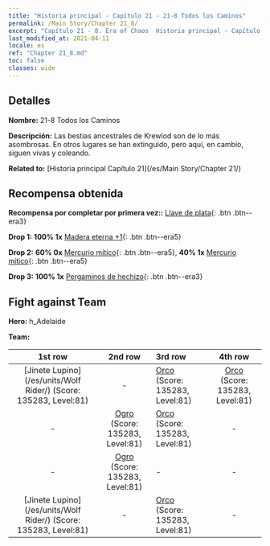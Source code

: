 ```yaml
---
title: "Historia principal - Capítulo 21 - 21-8 Todos los Caminos"
permalink: /Main Story/Chapter 21_8/
excerpt: "Capítulo 21 - 8. Era of Chaos  Historia principal - Capítulo 21_8. 21-8 Todos los Caminos"
last_modified_at: 2021-04-11
locale: es
ref: "Chapter 21_8.md"
toc: false
classes: wide
---
```


## Detalles

 **Nombre:** 21-8 Todos los Caminos

 **Descripción:** Las bestias ancestrales de Krewlod son de lo más asombrosas. En otros lugares se han extinguido, pero aquí, en cambio, siguen vivas y coleando.

 **Related to:** [Historia principal Capítulo 21](/es/Main Story/Chapter 21/)

## Recompensa obtenida

 **Recompensa por completar por primera vez::** [Llave de plata](/es/Items/con_693/){: .btn .btn--era3}

 **Drop 1:** **100% 1x** [Madera eterna +1](/es/Items/mat_69/){: .btn .btn--era5}

 **Drop 2:** **60% 0x** [Mercurio mítico](/es/Items/mat_63/){: .btn .btn--era5}, **40% 1x** [Mercurio mítico](/es/Items/mat_63/){: .btn .btn--era5}

 **Drop 3:** **100% 1x** [Pergaminos de hechizo](/es/Items/con_694/){: .btn .btn--era3}


## Fight against Team
 **Hero:** h_Adelaide

 **Team:**


  | 1st row | 2nd row | 3rd row | 4th row |
  |:----:|:----:|:----|:----:|
  | [Jinete Lupino](/es/units/Wolf Rider/) (Score: 135283, Level:81)  | - | [Orco](/es/units/Orc/) (Score: 135283, Level:81)  | [Orco](/es/units/Orc/) (Score: 135283, Level:81)  |
  | - | [Ogro](/es/units/Ogre/) (Score: 135283, Level:81)  | [Orco](/es/units/Orc/) (Score: 135283, Level:81)  | - |
  | - | [Ogro](/es/units/Ogre/) (Score: 135283, Level:81)  | - | - |
  | [Jinete Lupino](/es/units/Wolf Rider/) (Score: 135283, Level:81)  | - | [Orco](/es/units/Orc/) (Score: 135283, Level:81)  | - |


